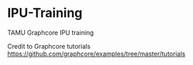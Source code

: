 # IPU-Training

TAMU Graphcore IPU training

Credit to Graphcore tutorials https://github.com/graphcore/examples/tree/master/tutorials
